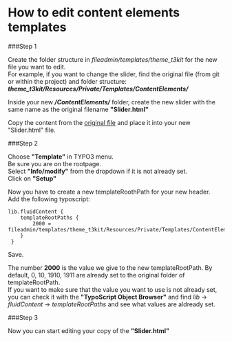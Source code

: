 # How to edit content elements templates

###Step 1

Create the folder structure in *fileadmin/templates/theme_t3kit* for the new file you want to edit.  
For example, if you want to change the slider, find the original file (from git or within the project) and folder structure:
***theme_t3kit/Resources/Private/Templates/ContentElements/*** 

Inside your new ***/ContentElements/*** folder, create the new slider with the same name as the original filename **"Slider.html"**

Copy the content from the [original file](https://github.com/t3kit/theme_t3kit/blob/master/Resources/Private/Templates/ContentElements/Slider.html) and place it into your new "Slider.html" file. 

###Step 2

Choose **"Template"** in TYPO3 menu.   
Be sure you are on the rootpage.  
Select **"Info/modify"** from the dropdown if it is not already set.  
Click on **"Setup"**

Now you have to create a new templateRoothPath for your new header.  
Add the following typoscript:  
```
lib.fluidContent {
    templateRootPaths {
        2000 =  fileadmin/templates/theme_t3kit/Resources/Private/Templates/ContentElements
    }
 }
```
Save.

The number **2000** is the value we give to the new templateRootPath. By default, 0, 10, 1910, 1911 are already set to the original folder of templateRootPath.  
If you want to make sure that the value you want to use is not already set, you can check it with the **"TypoScript Object Browser"** and find *lib* -> *fluidContent* -> *templateRootPaths* and see what values are aldready set. 


###Step 3

Now you can start editing your copy of the **"Slider.html"**